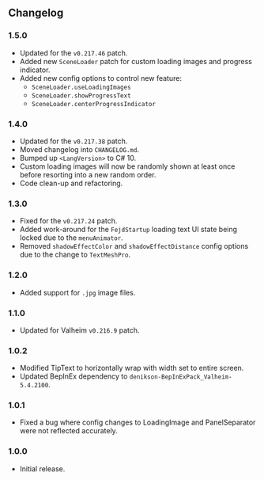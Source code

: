 ## Changelog

### 1.5.0

  * Updated for the `v0.217.46` patch.
  * Added new `SceneLoader` patch for custom loading images and progress indicator.
  * Added new config options to control new feature:
    * `SceneLoader.useLoadingImages`
    * `SceneLoader.showProgressText`
    * `SceneLoader.centerProgressIndicator`

### 1.4.0

  * Updated for the `v0.217.38` patch.
  * Moved changelog into `CHANGELOG.md`.
  * Bumped up `<LangVersion>` to C# 10.
  * Custom loading images will now be randomly shown at least once before resorting into a new random order.
  * Code clean-up and refactoring.

### 1.3.0

  * Fixed for the `v0.217.24` patch.
  * Added work-around for the `FejdStartup` loading text UI state being locked due to the `menuAnimator`.
  * Removed `shadowEffectColor` and `shadowEffectDistance` config options due to the change to `TextMeshPro`.

### 1.2.0

  * Added support for `.jpg` image files.

### 1.1.0

  * Updated for Valheim `v0.216.9` patch.

### 1.0.2

  * Modified TipText to horizontally wrap with width set to entire screen.
  * Updated BepInEx dependency to `denikson-BepInExPack_Valheim-5.4.2100`.

### 1.0.1

  * Fixed a bug where config changes to LoadingImage and PanelSeparator were not reflected accurately.

### 1.0.0

  * Initial release.